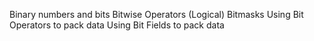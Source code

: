 Binary numbers and bits
Bitwise Operators (Logical)
Bitmasks
Using Bit Operators to pack data
Using Bit Fields to pack data
